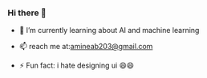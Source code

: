 ### Hi there 👋

- 🌱 I’m currently learning about AI and machine learning 

- 📫 reach me at:amineab203@gmail.com

- ⚡ Fun fact: i hate designing ui 😄😄
<!--
**kensamaa/kensamaa** is a ✨ _special_ ✨ repository because its `README.md` (this file) appears on your GitHub profile.

Here are some ideas to get you started:

- 🔭 I’m currently working on ...
- 🌱 I’m currently learning ...
- 👯 I’m looking to collaborate on ...
- 🤔 I’m looking for help with ...
- 💬 Ask me about ...
- 📫 How to reach me: ...
- 😄 Pronouns: ...
- ⚡ Fun fact: ...
-->
